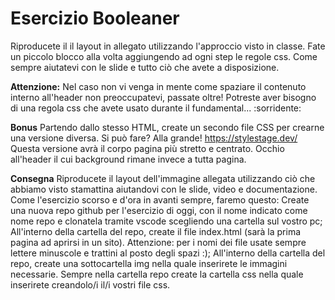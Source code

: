 # Esercizio Booleaner
Riproducete il il layout in allegato utilizzando l'approccio visto in classe. Fate un piccolo blocco alla volta aggiungendo ad ogni step le regole css. Come sempre aiutatevi con le slide e tutto ciò che avete a disposizione.

**Attenzione:**
Nel caso non vi venga in mente come spaziare il contenuto interno all'header non preoccupatevi, passate oltre!
Potreste aver bisogno di una regola css che avete usato durante il fundamental... :sorridente:

**Bonus**
Partendo dallo stesso HTML, create un secondo file CSS per crearne una versione diversa.
Si può fare? Alla grande! https://stylestage.dev/   
Questa versione avrà il corpo pagina più stretto e centrato.
Occhio all'header il cui background rimane invece a tutta pagina.

**Consegna**
Riproducete il layout dell'immagine allegata utilizzando ciò che abbiamo visto stamattina aiutandovi con le slide, video e documentazione. Come l'esercizio scorso e d'ora in avanti sempre, faremo questo:
Create una nuova repo github per l'esercizio di oggi, con il nome indicato come nome repo e clonatela tramite vscode scegliendo una cartella sul vostro pc;
All'interno della cartella del repo, create il file index.html (sarà la prima pagina ad aprirsi in un sito). Attenzione: per i nomi dei file usate sempre lettere minuscole e trattini al posto degli spazi :);
All'interno della cartella del repo, create una sottocartella img nella quale inserirete le immagini necessarie.
Sempre nella cartella repo create la cartella css nella quale inserirete creandolo/i il/i vostri file css.